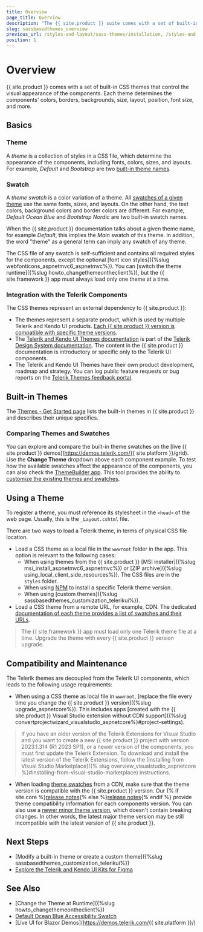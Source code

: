```yaml
---
title: Overview
page_title: Overview
description: "The {{ site.product }} suite comes with a set of built-in themes that you can choose from. Bootstrap and Material themes are also included."
slug: sassbasedthemes_overview
previous_url: /styles-and-layout/sass-themes/installation, /styles-and-layout/sass-themes/browser-support, /styles-and-layout/sass-themes/compatibility, /styles-and-layout/sass-themes/swatches, /styles-and-layout/figma-kits, /styles-and-layout/sass-themes/figma-kits
position: 1
---
```


# Overview

{{ site.product }} comes with a set of built-in CSS themes that control the visual appearance of the components. Each theme determines the components' colors, borders, backgrounds, size, layout, position, font size, and more.

## Basics

### Theme

A *theme* is a collection of styles in a CSS file, which determine the appearance of the components, including fonts, colors, sizes, and layouts. For example, *Default* and *Bootstrap* are two [built-in theme names](#built-in-themes).

### Swatch

A *theme swatch* is a color variation of a theme. All <a href="https://www.telerik.com/design-system/docs/themes/kendo-themes/default/swatches/" target="_blank">swatches of a given theme</a> use the same fonts, sizes, and layouts. On the other hand, the text colors, background colors and border colors are different. For example, *Default Ocean Blue* and *Bootstrap Nordic* are two built-in swatch names.

When the {{ site.product }} documentation talks about a given theme name, for example *Default*, this implies the *Main* swatch of this theme. In addition, the word "theme" as a general term can imply any swatch of any theme.

The CSS file of any swatch is self-sufficient and contains all required styles for the components, except the optional [font icon styles]({%slug webfonticons_aspnetmvc6_aspnetmvc%}). You can [switch the theme runtime]({%slug howto_changethemeontheclient%}), but the {{ site.framework }} app must always load only one theme at a time.

### Integration with the Telerik Components

The CSS themes represent an external dependency to {{ site.product }}:

* The themes represent a separate product, which is used by multiple Telerik and Kendo UI products. [Each {{ site.product }} version is compatible with specific theme versions](#compatibility-and-maintenance).
* The <a href="https://www.telerik.com/design-system/docs/themes/get-started/introduction/" target="_blank">Telerik and Kendo UI Themes documentation</a> is part of the <a href="https://www.telerik.com/design-system/docs/" target="_blank">Telerik Design System documentation</a>. The content in the {{ site.product }} documentation is introductory or specific only to the Telerik UI components.
* The Telerik and Kendo UI Themes have their own product development, roadmap and strategy. You can log public feature requests or bug reports on the [Telerik Themes feedback portal](https://feedback.telerik.com/themes).

## Built-in Themes

The <a href="https://www.telerik.com/design-system/docs/themes/get-started/introduction/#available-themes" target="_blank">Themes - Get Started page</a> lists the built-in themes in {{ site.product }} and describes their unique specifics.

### Comparing Themes and Swatches

You can explore and compare the built-in theme swatches on the [live {{ site.product }} demos](https://demos.telerik.com/{{ site.platform }}/grid). Use the **Change Theme** dropdown above each component example. To test how the available swatches affect the appearance of the components, you can also check the [ThemeBuilder app](https://themebuilderapp.telerik.com). This tool provides the ability to <a href="https://docs.telerik.com/themebuilder/introduction" target="_blank">customize the existing themes and swatches</a>.

## Using a Theme

To register a theme, you must reference its stylesheet in the `<head>` of the web page. Usually, this is the `_Layout.cshtml` file.

There are two ways to load a Telerik theme, in terms of physical CSS file location.

* Load a CSS theme as a local file in the `wwwroot` folder in the app. This option is relevant to the following cases:
    * When using themes from the {{ site.product }} [MSI installer]({%slug msi_install_aspnetmvc6_aspnetmvc%}) or [ZIP archive]({%slug using_local_client_side_resources%}). The CSS files are in the `styles` folder.
    * When using <a href="https://www.telerik.com/design-system/docs/themes/get-started/installation/" target="_blank">NPM</a> to install a specific Telerik theme version.
    * When using [custom themes]({%slug sassbasedthemes_customization_telerikui%}).
* Load a CSS theme from a remote URL, for example, CDN. The dedicated <a href="https://www.telerik.com/design-system/docs/themes/kendo-themes/default/" target="_blank">documentation of each theme provides a list of swatches and their URLs</a>.

> The {{ site.framework }} app must load only one Telerik theme file at a time. Upgrade the theme with every {{ site.product }} version upgrade.

## Compatibility and Maintenance

The Telerik themes are decoupled from the Telerik UI components, which leads to the following usage requirements:

* When using a CSS theme as local file in `wwwroot`, [replace the file every time you change the {{ site.product }} version]({%slug upgrade_aspnetcore%}). This includes apps [created with the {{ site.product }} Visual Studio extension without CDN support]({%slug convertprojectwizard_visualstudio_aspnetcore%}#project-settings).

>If you have an older version of the Telerik Extensions for Visual Studio and you want to create a new {{ site.product }} project with version 2023.1.314 (R1 2023 SP1), or a newer version of the components, you must first update the Telerik Extension. To download and install the latest version of the Telerik Extensions, follow the [Installing from Visual Studio Marketplace]({% slug overview_visualstudio_aspnetcore %}#installing-from-visual-studio-marketplace) instructions.

* When loading <a href="https://www.telerik.com/design-system/docs/themes/kendo-themes/default/swatches/" target="_blank">theme swatches</a> from a CDN, make sure that the theme version is compatible with the {{ site.product }} version. Our {% if site.core %}[release notes](https://www.telerik.com/support/whats-new/aspnet-core-ui/release-history){% else %}[release notes](https://www.telerik.com/support/whats-new/aspnet-mvc/release-history){% endif %} provide theme compatibility information for each components version. You can also use a <a href="https://www.telerik.com/design-system/docs/themes/get-started/changelog/" target="_blank">newer minor theme version</a>, which doesn't contain breaking changes. In other words, the latest major theme version may be still incompatible with the latest version of {{ site.product }}.

## Next Steps

* [Modify a built-in theme or create a custom theme]({%slug sassbasedthemes_customization_telerikui%})
* [Explore the Telerik and Kendo UI Kits for Figma](https://www.telerik.com/design-system/docs/resources/figma-ui-kits/)

## See Also

* [Change the Theme at Runtime]({%slug howto_changethemeontheclient%})
* <a href="https://www.telerik.com/design-system/docs/themes/kendo-themes/default/swatches/#ocean-blue-accessibility-swatch" target="_blank">Default Ocean Blue Accessibility Swatch</a>
* [Live UI for Blazor Demos](https://demos.telerik.com/{{ site.platform }}/)